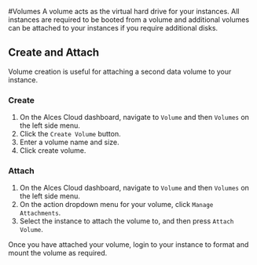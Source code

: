 #Volumes
A volume acts as the virtual hard drive for your instances. All instances are required to be booted from a volume and additional volumes can be attached to your instances if you require additional disks.

## Create and Attach
Volume creation is useful for attaching a second data volume to your instance.

### Create
1. On the Alces Cloud dashboard, navigate to `Volume` and then `Volumes` on the left side menu.
2. Click the `Create Volume` button.
3. Enter a volume name and size.
4. Click create volume.

### Attach
1. On the Alces Cloud dashboard, navigate to `Volume` and then `Volumes` on the left side menu.
2. On the action dropdown menu for your volume, click `Manage Attachments`.
3. Select the instance to attach the volume to, and then press `Attach Volume`.

Once you have attached your volume, login to your instance to format and mount the volume as required.
